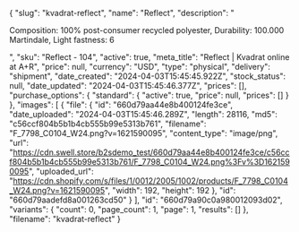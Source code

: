 {
  "slug": "kvadrat-reflect",
  "name": "Reflect",
  "description": "<p>Composition: 100% post-consumer recycled polyester, Durability: 100.000 Martindale, Light fastness: 6</p>",
  "sku": "Reflect - 104",
  "active": true,
  "meta_title": "Reflect | Kvadrat online at A+R",
  "price": null,
  "currency": "USD",
  "type": "physical",
  "delivery": "shipment",
  "date_created": "2024-04-03T15:45:45.922Z",
  "stock_status": null,
  "date_updated": "2024-04-03T15:45:46.377Z",
  "prices": [],
  "purchase_options": {
    "standard": {
      "active": true,
      "price": null,
      "prices": []
    }
  },
  "images": [
    {
      "file": {
        "id": "660d79aa44e8b400124fe3ce",
        "date_uploaded": "2024-04-03T15:45:46.289Z",
        "length": 28116,
        "md5": "c56ccf804b5b1b4cb555b99e5313b761",
        "filename": "F_7798_C0104_W24.png?v=1621590095",
        "content_type": "image/png",
        "url": "https://cdn.swell.store/b2sdemo_test/660d79aa44e8b400124fe3ce/c56ccf804b5b1b4cb555b99e5313b761/F_7798_C0104_W24.png%3Fv%3D1621590095",
        "uploaded_url": "https://cdn.shopify.com/s/files/1/0012/2005/1002/products/F_7798_C0104_W24.png?v=1621590095",
        "width": 192,
        "height": 192
      },
      "id": "660d79aadefd8a001263cd50"
    }
  ],
  "id": "660d79a90c0a980012093d02",
  "variants": {
    "count": 0,
    "page_count": 1,
    "page": 1,
    "results": []
  },
  "filename": "kvadrat-reflect"
}